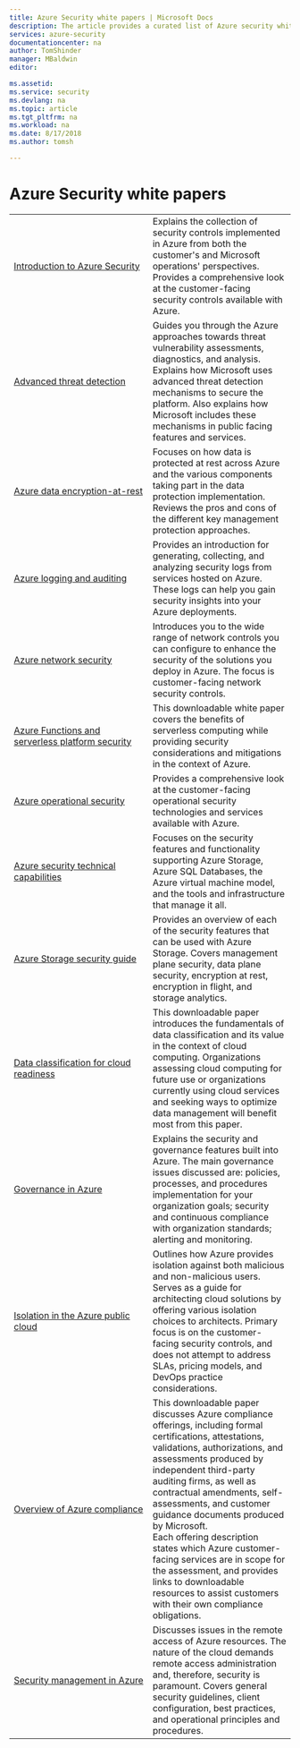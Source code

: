 ```yaml
---
title: Azure Security white papers | Microsoft Docs
description: The article provides a curated list of Azure security white papers for different Azure resources.
services: azure-security
documentationcenter: na
author: TomShinder
manager: MBaldwin
editor:

ms.assetid:
ms.service: security
ms.devlang: na
ms.topic: article
ms.tgt_pltfrm: na
ms.workload: na
ms.date: 8/17/2018
ms.author: tomsh

---
```

# Azure Security white papers
| | |
|-|-|
|[Introduction&nbsp;to&nbsp;Azure&nbsp;Security](azure-security.md)|Explains the collection of security controls implemented in Azure from both the customer's and Microsoft operations' perspectives. Provides a comprehensive look at the customer-facing security controls available with Azure.|
|[Advanced threat detection](azure-threat-detection.md)|Guides you through the Azure approaches towards threat vulnerability assessments, diagnostics, and analysis. Explains how Microsoft uses advanced threat detection mechanisms to secure the platform. Also explains how Microsoft includes these mechanisms in public facing features and services.|
|[Azure data encryption-at-rest](azure-security-encryption-atrest.md)|Focuses on how data is protected at rest across Azure and the various components taking part in the data protection implementation. Reviews the pros and cons of the different key management protection approaches.|
|[Azure logging and auditing](azure-log-audit.md)|Provides an introduction for generating, collecting, and analyzing security logs from services hosted on Azure. These logs can help you gain security insights into your Azure deployments. |
|[Azure network security](abstract-azure-network-security.md)|Introduces you to the wide range of network controls you can configure to enhance the security of the solutions you deploy in Azure. The focus is customer-facing network security controls.|
|[Azure Functions and serverless platform security](https://gallery.technet.microsoft.com/Azure-Functions-and-c6449f8d/file/202175/1/Microsoft%20Serverless%20Platform.pdf)|This downloadable white paper covers the benefits of serverless computing while providing security considerations and mitigations in the context of Azure. |
|[Azure operational security](azure-operational-security.md)|Provides a comprehensive look at the customer-facing operational security technologies and services available with Azure.|
|[Azure security technical capabilities](azure-security-technical-capabilities.md)|Focuses on the security features and functionality supporting Azure Storage, Azure SQL Databases, the Azure virtual machine model, and the tools and infrastructure that manage it all.|
|[Azure Storage security guide](https://docs.microsoft.com/azure/storage/common/storage-security-guide?toc=%2fazure%2fsecurity%2ftoc.json) |Provides an overview of each of the security features that can be used with Azure Storage. Covers management plane security, data plane security, encryption at rest, encryption in flight, and storage analytics.|
|[Data classification for cloud readiness](https://gallery.technet.microsoft.com/Data-Classification-for-51252f03/file/172083/1/Data%20Classification%20for%20Cloud%20Readiness%20(2017-04-11).pdf)  |This downloadable paper introduces the fundamentals of data classification and its value in the context of cloud computing. Organizations assessing cloud computing for future use or organizations currently using cloud services and seeking ways to optimize data management will benefit most from this paper.|
|[Governance in Azure](governance-in-azure.md)|Explains the security and governance features built into Azure. The main governance issues discussed are: policies, processes, and procedures implementation for your organization goals; security and continuous compliance with organization standards; alerting and monitoring.
|[Isolation in the Azure public cloud](azure-isolation.md)|Outlines how Azure provides isolation against both malicious and non-malicious users. Serves as a guide for architecting cloud solutions by offering various isolation choices to architects. Primary focus is on the customer-facing security controls, and does not attempt to address SLAs, pricing models, and DevOps practice considerations.|
|[Overview of Azure compliance](https://gallery.technet.microsoft.com/Overview-of-Azure-c1be3942)|This downloadable paper discusses Azure compliance offerings, including formal certifications, attestations, validations, authorizations, and assessments produced by independent third-party auditing firms, as well as contractual amendments, self-assessments, and customer guidance documents produced by Microsoft. <br/> Each offering description states which Azure customer-facing services are in scope for the assessment, and provides links to downloadable resources to assist customers with their own compliance obligations.|
|[Security management in Azure](azure-security-management.md)|Discusses issues in the remote access of Azure resources. The nature of the cloud demands remote access administration and, therefore, security is paramount. Covers general security guidelines, client configuration, best practices, and operational principles and procedures. |
